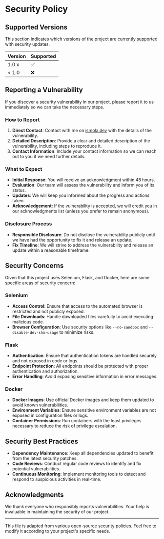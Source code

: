 # Security Policy

## Supported Versions

This section indicates which versions of the project are currently supported with security updates.

| Version | Supported          |
| ------- | ------------------ |
| 1.0.x   | :white_check_mark: |
| < 1.0   | :x:                |

## Reporting a Vulnerability

If you discover a security vulnerability in our project, please report it to us immediately so we can take the necessary steps.

### How to Report

1. **Direct Contact**: Contact with me on [ismola.dev](https://ismola.dev/) with the details of the vulnerability.
2. **Detailed Description**: Provide a clear and detailed description of the vulnerability, including steps to reproduce it.
3. **Contact Information**: Include your contact information so we can reach out to you if we need further details.

### What to Expect

- **Initial Response**: You will receive an acknowledgment within 48 hours.
- **Evaluation**: Our team will assess the vulnerability and inform you of its status.
- **Updates**: We will keep you informed about the progress and actions taken.
- **Acknowledgement**: If the vulnerability is accepted, we will credit you in our acknowledgments list (unless you prefer to remain anonymous).

### Disclosure Process

- **Responsible Disclosure**: Do not disclose the vulnerability publicly until we have had the opportunity to fix it and release an update.
- **Fix Timeline**: We will strive to address the vulnerability and release an update within a reasonable timeframe.

## Security Concerns

Given that this project uses Selenium, Flask, and Docker, here are some specific areas of security concern:

### Selenium

- **Access Control**: Ensure that access to the automated browser is restricted and not publicly exposed.
- **File Downloads**: Handle downloaded files carefully to avoid executing malicious code.
- **Browser Configuration**: Use security options like `--no-sandbox` and `--disable-dev-shm-usage` to minimize risks.

### Flask

- **Authentication**: Ensure that authentication tokens are handled securely and not exposed in code or logs.
- **Endpoint Protection**: All endpoints should be protected with proper authentication and authorization.
- **Error Handling**: Avoid exposing sensitive information in error messages.

### Docker

- **Docker Images**: Use official Docker images and keep them updated to avoid known vulnerabilities.
- **Environment Variables**: Ensure sensitive environment variables are not exposed in configuration files or logs.
- **Container Permissions**: Run containers with the least privileges necessary to reduce the risk of privilege escalation.

## Security Best Practices

- **Dependency Maintenance**: Keep all dependencies updated to benefit from the latest security patches.
- **Code Reviews**: Conduct regular code reviews to identify and fix potential vulnerabilities.
- **Continuous Monitoring**: Implement monitoring tools to detect and respond to suspicious activities in real-time.

## Acknowledgments

We thank everyone who responsibly reports vulnerabilities. Your help is invaluable in maintaining the security of our project.

---

This file is adapted from various open-source security policies. Feel free to modify it according to your project's specific needs.
